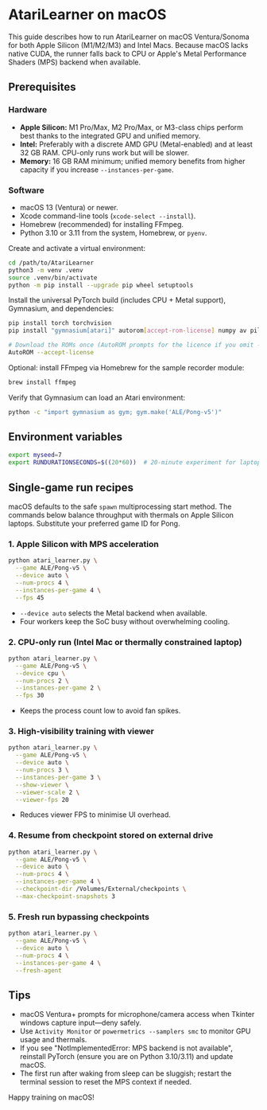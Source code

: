 # AtariLearner on macOS

This guide describes how to run AtariLearner on macOS Ventura/Sonoma for both Apple Silicon (M1/M2/M3) and Intel Macs.  Because macOS lacks native CUDA, the runner falls back to CPU or Apple's Metal Performance Shaders (MPS) backend when available.

## Prerequisites

### Hardware

* **Apple Silicon:** M1 Pro/Max, M2 Pro/Max, or M3-class chips perform best thanks to the integrated GPU and unified memory.
* **Intel:** Preferably with a discrete AMD GPU (Metal-enabled) and at least 32 GB RAM.  CPU-only runs work but will be slower.
* **Memory:** 16 GB RAM minimum; unified memory benefits from higher capacity if you increase `--instances-per-game`.

### Software

* macOS 13 (Ventura) or newer.
* Xcode command-line tools (`xcode-select --install`).
* Homebrew (recommended) for installing FFmpeg.
* Python 3.10 or 3.11 from the system, Homebrew, or `pyenv`.

Create and activate a virtual environment:

```bash
cd /path/to/AtariLearner
python3 -m venv .venv
source .venv/bin/activate
python -m pip install --upgrade pip wheel setuptools
```

Install the universal PyTorch build (includes CPU + Metal support), Gymnasium, and dependencies:

```bash
pip install torch torchvision
pip install "gymnasium[atari]" autorom[accept-rom-license] numpy av pillow

# Download the ROMs once (AutoROM prompts for the licence if you omit --accept-license).
AutoROM --accept-license
```

Optional: install FFmpeg via Homebrew for the sample recorder module:

```bash
brew install ffmpeg
```

Verify that Gymnasium can load an Atari environment:

```bash
python -c "import gymnasium as gym; gym.make('ALE/Pong-v5')"
```

## Environment variables

```bash
export myseed=7
export RUNDURATIONSECONDS=$((20*60))  # 20-minute experiment for laptops
```

## Single-game run recipes

macOS defaults to the safe `spawn` multiprocessing start method.  The commands below balance throughput with thermals on Apple Silicon laptops.  Substitute your preferred game ID for Pong.

### 1. Apple Silicon with MPS acceleration

```bash
python atari_learner.py \
  --game ALE/Pong-v5 \
  --device auto \
  --num-procs 4 \
  --instances-per-game 4 \
  --fps 45
```

* `--device auto` selects the Metal backend when available.
* Four workers keep the SoC busy without overwhelming cooling.

### 2. CPU-only run (Intel Mac or thermally constrained laptop)

```bash
python atari_learner.py \
  --game ALE/Pong-v5 \
  --device cpu \
  --num-procs 2 \
  --instances-per-game 2 \
  --fps 30
```

* Keeps the process count low to avoid fan spikes.

### 3. High-visibility training with viewer

```bash
python atari_learner.py \
  --game ALE/Pong-v5 \
  --device auto \
  --num-procs 3 \
  --instances-per-game 3 \
  --show-viewer \
  --viewer-scale 2 \
  --viewer-fps 20
```

* Reduces viewer FPS to minimise UI overhead.

### 4. Resume from checkpoint stored on external drive

```bash
python atari_learner.py \
  --game ALE/Pong-v5 \
  --device auto \
  --num-procs 4 \
  --instances-per-game 4 \
  --checkpoint-dir /Volumes/External/checkpoints \
  --max-checkpoint-snapshots 3
```

### 5. Fresh run bypassing checkpoints

```bash
python atari_learner.py \
  --game ALE/Pong-v5 \
  --device auto \
  --num-procs 4 \
  --instances-per-game 4 \
  --fresh-agent
```

## Tips

* macOS Ventura+ prompts for microphone/camera access when Tkinter windows capture input—deny safely.
* Use `Activity Monitor` or `powermetrics --samplers smc` to monitor GPU usage and thermals.
* If you see "NotImplementedError: MPS backend is not available", reinstall PyTorch (ensure you are on Python 3.10/3.11) and update macOS.
* The first run after waking from sleep can be sluggish; restart the terminal session to reset the MPS context if needed.

Happy training on macOS!
